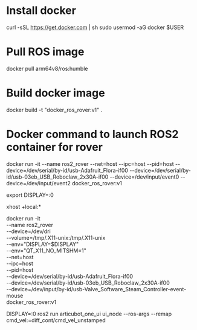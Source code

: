 # Install docker
curl -sSL https://get.docker.com | sh
sudo usermod -aG docker $USER

# Pull ROS image
docker pull arm64v8/ros:humble

# Build docker image
docker build -t "docker_ros_rover:v1" .

# Docker command to launch ROS2 container for rover
docker run -it --name ros2_rover --net=host --ipc=host --pid=host --device=/dev/serial/by-id/usb-Adafruit_Flora-if00  --device=/dev/serial/by-id/usb-03eb_USB_Roboclaw_2x30A-if00 --device=/dev/input/event0 --device=/dev/input/event2 docker_ros_rover:v1


export DISPLAY=:0

xhost +local:*

docker run -it \
--name ros2_rover \
--device=/dev/dri \
--volume=/tmp/.X11-unix:/tmp/.X11-unix \
--env="DISPLAY=$DISPLAY" \
--env="QT_X11_NO_MITSHM=1" \
--net=host \
--ipc=host \
--pid=host \
--device=/dev/serial/by-id/usb-Adafruit_Flora-if00  \
--device=/dev/serial/by-id/usb-03eb_USB_Roboclaw_2x30A-if00 \
--device=/dev/input/by-id/usb-Valve_Software_Steam_Controller-event-mouse \
docker_ros_rover:v1


DISPLAY=:0 ros2 run articubot_one_ui ui_node --ros-args --remap cmd_vel:=diff_cont/cmd_vel_unstamped